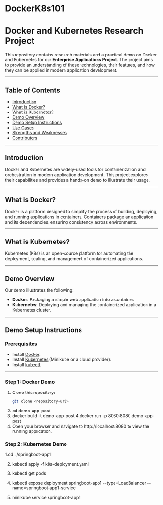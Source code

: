 # DockerK8s101
# Docker and Kubernetes Research Project

This repository contains research materials and a practical demo on Docker and Kubernetes for our **Enterprise Applications Project**. The project aims to provide an understanding of these technologies, their features, and how they can be applied in modern application development.

---

## Table of Contents
- [Introduction](#introduction)
- [What is Docker?](#what-is-docker)
- [What is Kubernetes?](#what-is-kubernetes)
- [Demo Overview](#demo-overview)
- [Demo Setup Instructions](#demo-setup-instructions)
- [Use Cases](#use-cases)
- [Strengths and Weaknesses](#strengths-and-weaknesses)
- [Contributors](#contributors)

---

## Introduction
Docker and Kubernetes are widely-used tools for containerization and orchestration in modern application development. This project explores their capabilities and provides a hands-on demo to illustrate their usage.

---

## What is Docker?
Docker is a platform designed to simplify the process of building, deploying, and running applications in containers. Containers package an application and its dependencies, ensuring consistency across environments.

---

## What is Kubernetes?
Kubernetes (K8s) is an open-source platform for automating the deployment, scaling, and management of containerized applications.

---

## Demo Overview
Our demo illustrates the following:
- **Docker**: Packaging a simple web application into a container.
- **Kubernetes**: Deploying and managing the containerized application in a Kubernetes cluster.

---

## Demo Setup Instructions

### Prerequisites
- Install [Docker](https://www.docker.com/products/docker-desktop).
- Install [Kubernetes](https://kubernetes.io/docs/tasks/tools/) (Minikube or a cloud provider).
- Install [kubectl](https://kubernetes.io/docs/tasks/tools/install-kubectl/).

---

### Step 1: Docker Demo
1. Clone this repository:
   ```bash
   git clone <repository-url>
   
2. cd demo-app-post
3. docker build -t demo-app-post 
4.docker run -p 8080:8080 demo-app-post
5. Open your browser and navigate to http://localhost:8080 to view the running application.
   
### Step 2: Kubernetes Demo
1.cd ../springboot-app1

2. kubectl apply -f k8s-deployment.yaml
   
3. kubectl get pods
   
4. kubectl expose deployment springboot-app1 --type=LoadBalancer --name=springboot-app1-service

5. minikube service springboot-app1





